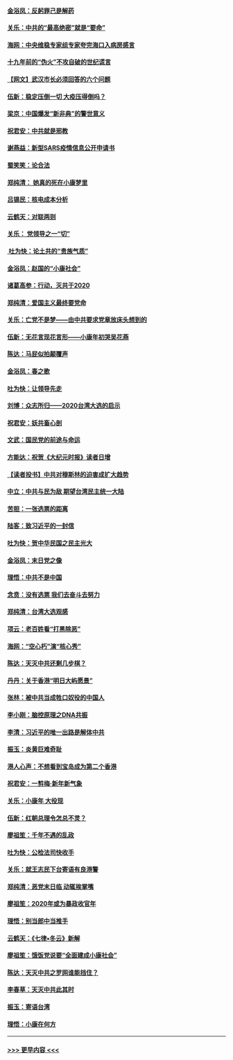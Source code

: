 #### [金浴凤：反躬罪己是解药](../pages/nsc993/n11820280.md?t=01252031) 
#### [关乐：中共的“最高绝密”就是“要命”](../pages/nsc993/n11816946.md?t=01252031) 
#### [海网：中央维稳专家组专家夸完海口入病房感言](../pages/nsc993/n11815138.md?t=01252031) 
#### [十九年前的“伪火”不攻自破的世纪谎言](../pages/nsc993/n11813238.md?t=01252031) 
#### [【网文】武汉市长必须回答的六个问题](../pages/nsc993/n11813848.md?t=01252031) 
#### [伍新：稳定压倒一切 大疫压得倒吗？](../pages/nsc993/n11812634.md?t=01252031) 
#### [梁京：中国爆发“新非典”的警世意义](../pages/nsc993/n11812554.md?t=01252031) 
#### [祝君安：中共就是邪教](../pages/nsc993/n11812431.md?t=01252031) 
#### [谢燕益：新型SARS疫情信息公开申请书](../pages/nsc993/n11808840.md?t=01252031) 
#### [蜀笑笑：论合法](../pages/nsc993/n11808064.md?t=01252031) 
#### [郑纯清： 她真的死在小康梦里](../pages/nsc993/n11806623.md?t=01252031) 
#### [吕锡民：核电成本分析](../pages/nsc993/n11806284.md?t=01252031) 
#### [云鹤天：对联两则](../pages/nsc993/n11805957.md?t=01252031) 
#### [关乐： 党领导之一“切”](../pages/nsc993/n11804505.md?t=01252031) 
#### [ 吐为快：论土共的“贵族气质”](../pages/nsc993/n11804490.md?t=01252031) 
#### [金浴凤：赵国的“小康社会”](../pages/nsc993/n11804452.md?t=01252031) 
#### [诸葛高参：行动，灭共于2020](../pages/nsc993/n11804120.md?t=01252031) 
#### [郑纯清：爱国主义最终要党命](../pages/nsc993/n11802197.md?t=01252031) 
#### [关乐：亡党不是梦——由中共要求党章放床头想到的](../pages/nsc993/n11802156.md?t=01252031) 
#### [伍新：无花言现花言形——小康年初哭吴花燕](../pages/nsc993/n11800044.md?t=01252031) 
#### [陈达：马屁似拍颠覆声](../pages/nsc993/n11800010.md?t=01252031) 
#### [金浴凤：春之歌](../pages/nsc993/n11797687.md?t=01252031) 
#### [吐为快：让领导先走](../pages/nsc993/n11797512.md?t=01252031) 
#### [刘博：众志所归——2020台湾大选的启示](../pages/nsc993/n11796878.md?t=01252031) 
#### [祝君安：妖共畜心剖](../pages/nsc993/n11794273.md?t=01252031) 
#### [文武：国民党的前途与命运](../pages/nsc993/n11794198.md?t=01252031) 
#### [方能达：祝贺《大纪元时报》读者日增](../pages/nsc993/n11793807.md?t=01252031) 
#### [【读者投书】中共对穆斯林的迫害成扩大趋势](../pages/nsc993/n11791371.md?t=01252031) 
#### [中立：中共与民为敌 期望台湾民主统一大陆](../pages/nsc993/n11790392.md?t=01252031) 
#### [苦胆：一张选票的距离](../pages/nsc993/n11788914.md?t=01252031) 
#### [陆客：致习近平的一封信](../pages/nsc993/n11788867.md?t=01252031) 
#### [吐为快：贺中华民国之民主光大](../pages/nsc993/n11788618.md?t=01252031) 
#### [金浴凤：末日党之像](../pages/nsc993/n11787475.md?t=01252031) 
#### [理悟：中共不是中国](../pages/nsc993/n11787463.md?t=01252031) 
#### [念贲：没有选票  我们去奋斗去努力](../pages/nsc993/n11787398.md?t=01252031) 
#### [郑纯清：台湾大选观感](../pages/nsc993/n11786210.md?t=01252031) 
#### [项云：老百姓看“打黑除恶”](../pages/nsc993/n11785398.md?t=01252031) 
#### [海网：“空心朽”演“核心秀”](../pages/nsc993/n11783874.md?t=01252031) 
#### [陈达：天灭中共还剩几步棋？](../pages/nsc993/n11783719.md?t=01252031) 
#### [丹丹：关于香港“明日大屿愿景”](../pages/nsc993/n11783273.md?t=01252031) 
#### [张林：被中共当成牲口奴役的中国人](../pages/nsc993/n11782397.md?t=01252031) 
#### [李小刚：脑控原理之DNA共振](../pages/nsc993/n11780962.md?t=01252031) 
#### [李清：习近平的唯一出路是解体中共](../pages/nsc993/n11780866.md?t=01252031) 
#### [振玉：炎黄巨难奇耻](../pages/nsc993/n11779632.md?t=01252031) 
#### [港人心声：不想看到宝岛成为第二个香港](../pages/nsc993/n11778817.md?t=01252031) 
#### [祝君安：一剪梅‧新年新气象](../pages/nsc993/n11776340.md?t=01252031) 
#### [关乐：小康年 大役现](../pages/nsc993/n11774213.md?t=01252031) 
#### [伍新：红朝总理令怎总不灵？](../pages/nsc993/n11770813.md?t=01252031) 
#### [廖祖笙：千年不遇的乱政](../pages/nsc993/n11770373.md?t=01252031) 
#### [吐为快：公检法司快收手](../pages/nsc993/n11770359.md?t=01252031) 
#### [关乐：就王志民下台寄语有良港警](../pages/nsc993/n11769903.md?t=01252031) 
#### [郑纯清：恶党末日临 动辄挨掌嘴](../pages/nsc993/n11769356.md?t=01252031) 
#### [廖祖笙：2020年或为暴政收官年](../pages/nsc993/n11768216.md?t=01252031) 
#### [理悟：别当郎中当推手](../pages/nsc993/n11768243.md?t=01252031) 
#### [云鹤天：《七律▪冬云》新解](../pages/nsc993/n11768204.md?t=01252031) 
#### [廖祖笙：饿饭党说要“全面建成小康社会”](../pages/nsc993/n11767482.md?t=01252031) 
#### [陈达：天灭中共之罗网谁能挡住？](../pages/nsc993/n11767465.md?t=01252031) 
#### [李春草：天灭中共此其时](../pages/nsc993/n11767452.md?t=01252031) 
#### [振玉：寄语台湾](../pages/nsc993/n11767432.md?t=01252031) 
#### [理悟：小康在何方](../pages/nsc993/n11767394.md?t=01252031) 

----
#### [ >>> 更早内容 <<< ](../indexes/nsc993-earlier.md)
